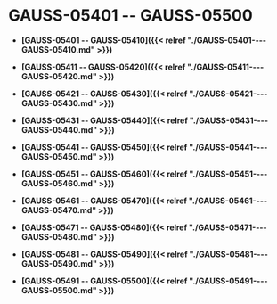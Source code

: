 # GAUSS-05401 -- GAUSS-05500<a name="ZH-CN_TOPIC_0302073674"></a>

-   **[GAUSS-05401 -- GAUSS-05410]({{< relref "./GAUSS-05401----GAUSS-05410.md" >}})**

-   **[GAUSS-05411 -- GAUSS-05420]({{< relref "./GAUSS-05411----GAUSS-05420.md" >}})**

-   **[GAUSS-05421 -- GAUSS-05430]({{< relref "./GAUSS-05421----GAUSS-05430.md" >}})**

-   **[GAUSS-05431 -- GAUSS-05440]({{< relref "./GAUSS-05431----GAUSS-05440.md" >}})**

-   **[GAUSS-05441 -- GAUSS-05450]({{< relref "./GAUSS-05441----GAUSS-05450.md" >}})**

-   **[GAUSS-05451 -- GAUSS-05460]({{< relref "./GAUSS-05451----GAUSS-05460.md" >}})**

-   **[GAUSS-05461 -- GAUSS-05470]({{< relref "./GAUSS-05461----GAUSS-05470.md" >}})**

-   **[GAUSS-05471 -- GAUSS-05480]({{< relref "./GAUSS-05471----GAUSS-05480.md" >}})**

-   **[GAUSS-05481 -- GAUSS-05490]({{< relref "./GAUSS-05481----GAUSS-05490.md" >}})**

-   **[GAUSS-05491 -- GAUSS-05500]({{< relref "./GAUSS-05491----GAUSS-05500.md" >}})**

